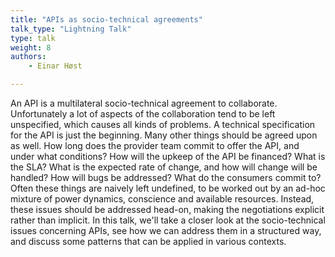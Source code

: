 ```yaml
---
title: "APIs as socio-technical agreements"
talk_type: "Lightning Talk"
type: talk
weight: 8
authors:
    - Einar Høst

---
```

An API is a multilateral socio-technical agreement to collaborate. Unfortunately a lot of aspects of the collaboration tend to be left unspecified, which causes all kinds of problems. A technical specification for the API is just the beginning. Many other things should be agreed upon as well. How long does the provider team commit to offer the API, and under what conditions? How will the upkeep of the API be financed? What is the SLA? What is the expected rate of change, and how will change will be handled? How will bugs be addressed? What do the consumers commit to? Often these things are naively left undefined, to be worked out by an ad-hoc mixture of power dynamics, conscience and available resources. Instead, these issues should be addressed head-on, making the negotiations explicit rather than implicit. In this talk, we'll take a closer look at the socio-technical issues concerning APIs, see how we can address them in a structured way, and discuss some patterns that can be applied in various contexts.

